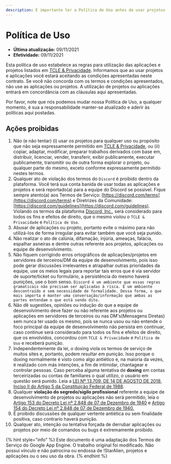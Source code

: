 ```yaml
---
description: É importante ler a Política de Uso antes de usar projetos ou aplicações.
---
```


# Política de Uso

* **Última atualização:** 09/11/2021
* **Efetividade:** 09/11/2021

Esta política de uso estabelece as regras para utilização das aplicações e projetos listados em [TCLE & Privacidade](https://docs.staralienbot.com/termos). Informamos que ao usar projetos e aplicações você estará aceitando as condições apresentadas neste contrato. Se você não concorda com os termos e condições apresentados, não use as aplicações ou projetos. A utilização de projetos ou aplicações entrará em concordância com as cláusulas aqui apresentadas.

Por favor, note que nós podemos mudar nossa Política de Uso, a qualquer momento, é sua a responsabilidade manter-se atualizado e aderir às políticas aqui postadas.

## Ações proibidas

1. Não (e não tentar) (i) usar os projetos para qualquer uso ou propósito que não seja expressamente permitido em [TCLE & Privacidade](https://docs.staralienbot.com/termos), ou (ii) copiar, adaptar, modificar, preparar trabalhos derivados com base em, distribuir, licenciar, vender, transferir, exibir publicamente, executar publicamente, transmitir ou de outra forma explorar o projeto, ou qualquer parte do mesmo, exceto conforme expressamente permitido nestes termos.&#x20;
2. Qualquer ato de violação dos termos do `Discord` é proibido dentro da plataforma. Você terá sua conta banida de usar todas as aplicações e projetos e será reportado(a) para a equipe do Discord se possível. Fique sempre atento(a) aos Termos de Serviço: [https://discord.com/terms](https://discord.com/terms) e Diretrizes da Comunidade: [https://discord.com/guidelines](https://discord.com/guidelines). Violando os termos da plataforma [Discord, Inc.](https://pt.wikipedia.org/wiki/Discord), será considerado para todos os fins e efeitos de direito, que o mesmo violou o `TCLE & Privacidade` e `Política de Uso`.
3. Abusar de aplicações ou projeto, portanto evite o máximo para não utilizá-los de forma irregular para evitar também que você seja punido.
4. Não realizar o ato de calúnia, difamação, injúria, ameaças, falácia, espalhar asneiras e dentre outras referente aos projetos, aplicações ou equipe de desenvolvimento.
5. Não fiquem corrigindo erros ortográficos de aplicações/projetos em servidores de terceiros/DM da equipe de desenvolvimento, pois isso pode gerar discussões irrelevantes e atrapalhar outras prioridades da equipe, use os meios legais para reportar tais erros que é via servidor de suporte/ticket ou formulário, a persistência do mesmo haverá punições, use o bom senso. `Discord é um ambiente que essas regras gramaticais não precisam ser aplicadas à risca. É um ambiente descontraído e sem necessidade de formalidade. Dessa forma, o que mais importa é manter uma conversação/informação que ambas as partes entendam o que está sendo dito.`
6. Não dê sugestões, opiniões ou indução do que a equipe de desenvolvimento deve fazer ou não referente aos projetos ou aplicações em servidores de terceiros ou nas DM's(Mensagens Diretas) sem nunca ter usado os mesmo, pois se nunca usou ou não entende o foco principal da equipe de desenvolvimento não persista em continuar, caso continue será considerado para todos os fins e efeitos de direito, que os envolvidos, concordou com `TCLE & Privacidade` e `Política de Uso` e receberá punição.
7. Independentemente da lei, o doxing viola os termos de serviço de muitos sites e, portanto, podem resultar em punição. Isso porque o doxing normalmente é visto como algo antiético e, na maioria da vezes, é realizado com más intenções, a fim de intimidar, chantagear e controlar pessoas. Caso perceba alguma tentativa de **doxing** em contas terceirizadas ou contas de familiares o qual utilizo, o usuário em questão será punido. Leia a [LEI Nº 13.709, DE 14 DE AGOSTO DE 2018](http://www.planalto.gov.br/ccivil\_03/\_ato2015-2018/2018/lei/l13709.htm), [Inciso II do Artigo 5 da Constituição Federal de 1988](https://www.jusbrasil.com.br/topicos/10731003/inciso-ii-do-artigo-5-da-constituicao-federal-de-1988).
8. Qualquer **violação do segredo/sigilo profissional** referente a equipe de desenvolvimento de projetos ou aplicações não será permitido, leia o [Artigo 153 do Decreto Lei nº 2.848 de 07 de Dezembro de 1940](https://www.jusbrasil.com.br/topicos/10620036/artigo-153-do-decreto-lei-n-2848-de-07-de-dezembro-de-1940) e [Artigo 154 do Decreto Lei nº 2.848 de 07 de Dezembro de 1940](https://www.jusbrasil.com.br/topicos/10619917/artigo-154-do-decreto-lei-n-2848-de-07-de-dezembro-de-1940)[.](https://paste.ec/raw/SUvn0LBw#4v4oRl0dqgvpt3tC2zz5cIG63u065rz6bGVwibT4w9C)
9. É proibido discussões de qualquer vertente antiética ou sem finalidade positiva, caso contrario haverá punição.
10. Qualquer ato, intenção ou tentativa forçada de derrubar aplicações ou projetos por meio de comandos ou bugs é extremamente proibido.

{% hint style="info" %}
Este documento é uma adaptação dos Termos de Serviço do Google App Engine. O trabalho original foi modificado. Não possui vínculo e não patrocina ou endossa de !StarAlien, projetos e aplicações ou o seu uso da obra.
{% endhint %}
